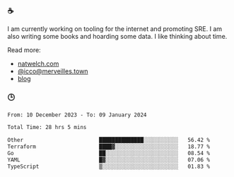 ### ☕

I am currently working on tooling for the internet and promoting SRE. I am also writing some books and hoarding some data. I like thinking about time. 

Read more:

 - [natwelch.com](https://natwelch.com)
 - [@icco@merveilles.town](https://merveilles.town/@icco)
 - [blog](https://writing.natwelch.com)

### 🕒

<!--START_SECTION:waka-->

```txt
From: 10 December 2023 - To: 09 January 2024

Total Time: 28 hrs 5 mins

Other                        ██████████████░░░░░░░░░░░   56.42 %
Terraform                    ████▓░░░░░░░░░░░░░░░░░░░░   18.77 %
Go                           ██░░░░░░░░░░░░░░░░░░░░░░░   08.54 %
YAML                         █▓░░░░░░░░░░░░░░░░░░░░░░░   07.06 %
TypeScript                   ▒░░░░░░░░░░░░░░░░░░░░░░░░   01.83 %
```

<!--END_SECTION:waka-->
